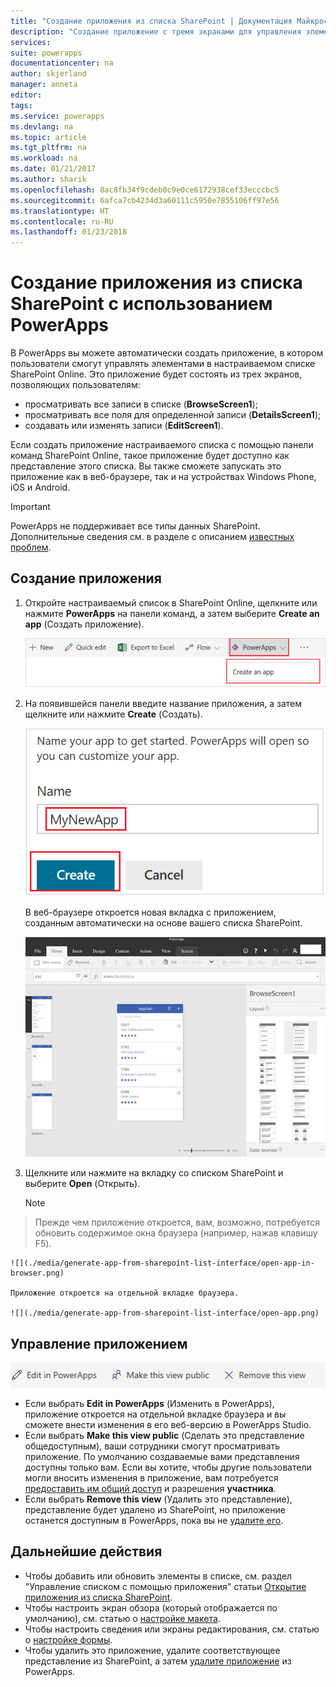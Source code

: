 ```yaml
---
title: "Создание приложения из списка SharePoint | Документация Майкрософт"
description: "Создание приложение с тремя экранами для управления элементами списка SharePoint для сайтов в локальных и облачных средах."
services: 
suite: powerapps
documentationcenter: na
author: skjerland
manager: anneta
editor: 
tags: 
ms.service: powerapps
ms.devlang: na
ms.topic: article
ms.tgt_pltfrm: na
ms.workload: na
ms.date: 01/21/2017
ms.author: sharik
ms.openlocfilehash: 8ac8fb34f9cdeb0c9e0ce6172938cef33ecccbc5
ms.sourcegitcommit: 6afca7cb4234d3a60111c5950e7855106ff97e56
ms.translationtype: HT
ms.contentlocale: ru-RU
ms.lasthandoff: 01/23/2018
---
```

# <a name="generate-an-app-from-within-sharepoint-using-powerapps"></a>Создание приложения из списка SharePoint с использованием PowerApps



В PowerApps вы можете автоматически создать приложение, в котором пользователи смогут управлять элементами в настраиваемом списке SharePoint Online. Это приложение будет состоять из трех экранов, позволяющих пользователям:

* просматривать все записи в списке (**BrowseScreen1**);
* просматривать все поля для определенной записи (**DetailsScreen1**);
* создавать или изменять записи (**EditScreen1**).

Если создать приложение настраиваемого списка с помощью панели команд SharePoint Online, такое приложение будет доступно как представление этого списка. Вы также сможете запускать это приложение как в веб-браузере, так и на устройствах Windows Phone, iOS и Android.

> [!IMPORTANT]
> PowerApps не поддерживает все типы данных SharePoint. Дополнительные сведения см. в разделе с описанием [известных проблем](connections/connection-sharepoint-online.md#known-issues).

## <a name="generate-an-app"></a>Создание приложения
1. Откройте настраиваемый список в SharePoint Online, щелкните или нажмите **PowerApps** на панели команд, а затем выберите **Create an app** (Создать приложение).
   
    ![](./media/generate-app-from-sharepoint-list-interface/generate-new-app.png)
2. На появившейся панели введите название приложения, а затем щелкните или нажмите **Create** (Создать).
   
    ![](./media/generate-app-from-sharepoint-list-interface/enter-app-name.png)
   
    В веб-браузере откроется новая вкладка с приложением, созданным автоматически на основе вашего списка SharePoint.
   
    ![](./media/generate-app-from-sharepoint-list-interface/powerapp-studio-for-web.png)  
3. Щелкните или нажмите на вкладку со списком SharePoint и выберите **Open** (Открыть).
   
    > [!NOTE]
> Прежде чем приложение откроется, вам, возможно, потребуется обновить содержимое окна браузера (например, нажав клавишу F5).
   
    ![](./media/generate-app-from-sharepoint-list-interface/open-app-in-browser.png)
   
    Приложение откроется на отдельной вкладке браузера.
   
    ![](./media/generate-app-from-sharepoint-list-interface/open-app.png)

## <a name="manage-the-app"></a>Управление приложением
![](./media/generate-app-from-sharepoint-list-interface/command-bar.png)

* Если выбрать **Edit in PowerApps** (Изменить в PowerApps), приложение откроется на отдельной вкладке браузера и вы сможете внести изменения в его веб-версию в PowerApps Studio.
* Если выбрать **Make this view public** (Сделать это представление общедоступным), ваши сотрудники смогут просматривать приложение. По умолчанию создаваемые вами представления доступны только вам. Если вы хотите, чтобы другие пользователи могли вносить изменения в приложение, вам потребуется [предоставить им общий доступ](share-app.md) и разрешения **участника**.
* Если выбрать **Remove this view** (Удалить это представление), представление будет удалено из SharePoint, но приложение останется доступным в PowerApps, пока вы не [удалите его](delete-app.md).

## <a name="next-steps"></a>Дальнейшие действия
* Чтобы добавить или обновить элементы в списке, см. раздел "Управление списком с помощью приложения" статьи [Открытие приложения из списка SharePoint](open-app-embedded-in-sharepoint.md).
* Чтобы настроить экран обзора (который отображается по умолчанию), см. статью о [настройке макета](customize-layout-sharepoint.md).
* Чтобы настроить сведения или экраны редактирования, см. статью о [настройке формы](customize-forms-sharepoint.md).
* Чтобы удалить это приложение, удалите соответствующее представление из SharePoint, а затем [удалите приложение](delete-app.md) из PowerApps.

